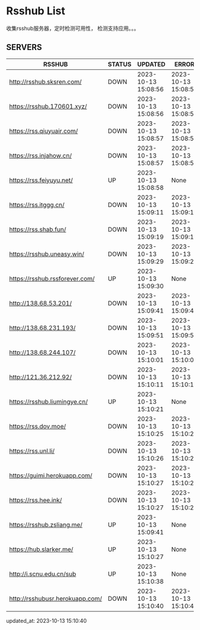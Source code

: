 # Rsshub List

收集rsshub服务器，定时检测可用性， 检测支持应用。。。


## SERVERS

|  RSSHUB   | STATUS  | UPDATED  | ERROR  | TWITTER |  
|  ----  | ----  | ----  | ----  | ---- |  
| http://rsshub.sksren.com/ | DOWN | 2023-10-13 15:08:56 | 2023-10-13 15:08:56 |  
| https://rsshub.170601.xyz/ | DOWN | 2023-10-13 15:08:56 | 2023-10-13 15:08:56 |  
| https://rss.qiuyuair.com/ | DOWN | 2023-10-13 15:08:57 | 2023-10-13 15:08:57 |  
| https://rss.injahow.cn/ | DOWN | 2023-10-13 15:08:57 | 2023-10-13 15:08:57 |  
| https://rss.feiyuyu.net/ | UP | 2023-10-13 15:08:58 | None ||  
| https://rss.itggg.cn/ | DOWN | 2023-10-13 15:09:11 | 2023-10-13 15:09:11 |  
| https://rss.shab.fun/ | DOWN | 2023-10-13 15:09:19 | 2023-10-13 15:09:19 |  
| https://rsshub.uneasy.win/ | DOWN | 2023-10-13 15:09:29 | 2023-10-13 15:09:29 |  
| https://rsshub.rssforever.com/ | UP | 2023-10-13 15:09:30 | None ||  
| http://138.68.53.201/ | DOWN | 2023-10-13 15:09:41 | 2023-10-13 15:09:41 |  
| http://138.68.231.193/ | DOWN | 2023-10-13 15:09:51 | 2023-10-13 15:09:51 |  
| http://138.68.244.107/ | DOWN | 2023-10-13 15:10:01 | 2023-10-13 15:10:01 |  
| http://121.36.212.92/ | DOWN | 2023-10-13 15:10:11 | 2023-10-13 15:10:11 |  
| https://rsshub.liumingye.cn/ | UP | 2023-10-13 15:10:21 | None ||  
| https://rss.dov.moe/ | DOWN | 2023-10-13 15:10:25 | 2023-10-13 15:10:25 |  
| https://rss.unl.li/ | DOWN | 2023-10-13 15:10:26 | 2023-10-13 15:10:26 |  
| https://guimi.herokuapp.com/ | DOWN | 2023-10-13 15:10:27 | 2023-10-13 15:10:27 |  
| https://rss.hee.ink/ | DOWN | 2023-10-13 15:10:27 | 2023-10-13 15:10:27 |  
| https://rsshub.zsliang.me/ | UP | 2023-10-13 15:09:41 | None |OK|  
| https://hub.slarker.me/ | UP | 2023-10-13 15:10:27 | None ||  
| http://i.scnu.edu.cn/sub | UP | 2023-10-13 15:10:38 | None ||  
| http://rsshubusr.herokuapp.com/ | DOWN | 2023-10-13 15:10:40 | 2023-10-13 15:10:40 |  
  

updated_at: 2023-10-13 15:10:40  
